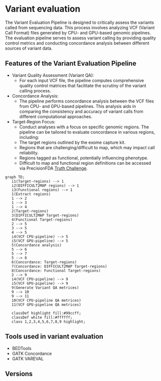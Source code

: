 # Variant evaluation

The Variant Evaluation Pipeline is designed to critically assess the variants called from sequencing data. This process involves analyzing VCF (Variant Call Format) files generated by CPU- and GPU-based genomic pipelines. The evaluation pipeline serves to assess variant calling by providing quality control metrics and conducting concordance analysis between different sources of variant data.

## Features of the Variant Evaluation Pipeline

* Variant Quality Assessment (Variant QA):
  * For each input VCF file, the pipeline computes comprehensive quality control matrices that facilitate the scrutiny of the variant calling process.
* Concordance Analysis:
  * The pipeline performs concordance analysis between the VCF files from CPU- and GPU-based pipelines. This analysis aids in comparing the consistency and accuracy of variant calls from different computational approaches.
* Target-Region Focus:
  * Conduct analyses with a focus on specific genomic regions. The pipeline can be tailored to evaluate concordance in various regions, including:
  * The target regions outlined by the exome capture kit.
  * Regions that are challenging/difficult to map, which may impact call reliability.
  * Regions tagged as functional, potentially influencing phenotype.
  * Difficult to map and functional region definitions can be accessed via PrecisionFDA [Truth Challenge](https://precision.fda.gov/challenges/truth/results).

```mermaid
graph TD;
   i1(Target-regions) --> 1
   i2(DIFFICULT2MAP regions) --> 1
   i3(Functional regions) --> 1
   1(Extract regions)
   1 --> 2
   1 --> 3
   1 --> 4
   2(Target-regions)
   3(DIFFICULT2MAP Target-regions)
   4(Functional Target-regions)
   2 --> 5
   3 --> 5
   4 --> 5
   i4(VCF CPU-pipeline) --> 5
   i5(VCF GPU-pipeline) --> 5
   5(Concordance analysis)
   5 --> 6
   5 --> 7
   5 --> 8
   6(Concordance: Target-regions)
   7(Concordance: DIFFICULT2MAP Target-regions)
   8(Concordance: Functional Target-regions)
   2 --> 9
   i4(VCF CPU-pipeline) --> 9
   i5(VCF GPU-pipeline) --> 9
   9(Generate Variant QA metrices)
   9 --> 10
   9 --> 11
   10(VCF CPU-pipeline QA metrices)
   11(VCF GPU-pipeline QA metrices)

   classDef highlight fill:#99ccff;
   classDef white fill:#ffffff;
   class 1,2,3,4,5,6,7,8,9 highlight;
```

## Tools used in variant evaluation

* BEDTools
* GATK Concordance
* GATK VAREVAL

## Versions
